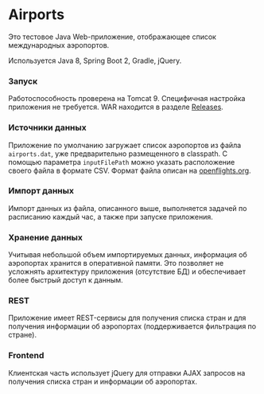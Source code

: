 # Airports
Это тестовое Java Web-приложение, отображающее список международных аэропортов.

Используется Java 8, Spring Boot 2, Gradle, jQuery. 

### Запуск
Работоспособность проверена на Tomcat 9. Специфичная настройка приложения не требуется.
WAR находится в разделе [Releases](https://github.com/devulex/airports/releases/tag/0.0.1).

### Источники данных
Приложение по умолчанию загружает список аэропортов из файла `airports.dat`, уже предварительно
размещенного в classpath.
С помощью параметра `inputFilePath` можно указать расположение своего файла в формате CSV.
Формат файла описан на [openflights.org](https://openflights.org/data.html).

### Импорт данных
Импорт данных из файла, описанного выше, выполняется задачей по расписанию каждый час, а также при запуске приложения.

### Хранение данных
Учитывая небольшой объем импортируемых данных, информация об аэропортах хранится в оперативной памяти.
Это позволяет не усложнять архитектуру приложения (отсутствие БД) и обеспечивает более быстрый доступ к данным.

### REST
Приложение имеет REST-сервисы для получения списка стран и для получения информации об аэропортах
(поддерживается фильтрация по стране).

### Frontend
Клиентская часть использует jQuery для отправки AJAX запросов на получения списка стран и информации об аэропортах.
